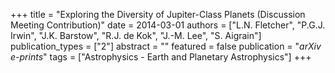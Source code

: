 +++
title = "Exploring the Diversity of Jupiter-Class Planets (Discussion Meeting Contribution)"
date = 2014-03-01
authors = ["L.N. Fletcher", "P.G.J. Irwin", "J.K. Barstow", "R.J. de Kok", "J.-M. Lee", "S. Aigrain"]
publication_types = ["2"]
abstract = ""
featured = false
publication = "*arXiv e-prints*"
tags = ["Astrophysics - Earth and Planetary Astrophysics"]
+++

